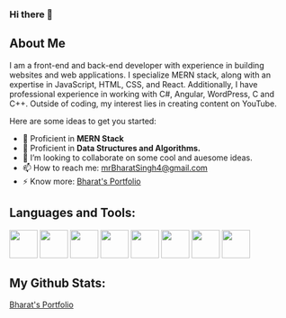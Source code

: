 ### Hi there 👋

<h2>About Me</h2>

I am a front-end and back-end developer with experience in building websites and web applications. I specialize MERN stack, along with an expertise in JavaScript, HTML, CSS, and React. Additionally, I have professional experience in working with C#, Angular, WordPress, C and C++.
Outside of coding, my interest lies in creating content on YouTube.

Here are some ideas to get you started:

- 🔭 Proficient in <b>MERN Stack</b>
- 🌱 Proficient in <b>Data Structures and Algorithms.</b>
- 👯 I’m looking to collaborate on some cool and auesome ideas.
- 📫 How to reach me: <a href="mrBharatSingh4@gmail.com">mrBharatSingh4@gmail.com</a>
- ⚡ Know more: <a href="">Bharat's Portfolio</a>

<h2>Languages and Tools:</h2>
   <div>
        <img src="https://cdn-icons-png.flaticon.com/512/732/732212.png" alt="" style="width: 50px;height: 50px;">
        <img src="https://cdn-icons-png.flaticon.com/512/732/732190.png" alt="" style="width: 50px;height: 50px;">
        <img src="https://cdn-icons-png.flaticon.com/512/5968/5968292.png" alt="" style="width: 50px;height: 50px;">
        <img src="https://cdn-icons-png.flaticon.com/512/919/919851.png" alt="" style="width: 50px;height: 50px;">
        <img src="https://cdn-icons-png.flaticon.com/512/919/919825.png" alt="" style="width: 50px;height: 50px;">
        <img src="https://uxwing.com/wp-content/themes/uxwing/download/10-brands-and-social-media/expressjs.png" alt="" style="width: 50px;height: 50px;">
        <img src="https://cdn.icon-icons.com/icons2/2415/PNG/512/mongodb_original_wordmark_logo_icon_146425.png" alt="" style="width: 50px;height: 50px;">
        <img src="https://res.cloudinary.com/postman/image/upload/t_team_logo/v1629869194/team/2893aede23f01bfcbd2319326bc96a6ed0524eba759745ed6d73405a3a8b67a8" alt="" style="width: 50px;height: 50px;">
  </div>
  
  <h2>My Github Stats:</h2>
   <div>
      <a href="">Bharat's Portfolio</a>
  </div>
